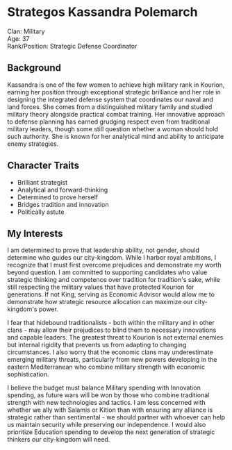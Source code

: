 # Strategos Kassandra Polemarch

Clan: Military  
Age: 37  
Rank/Position: Strategic Defense Coordinator  

## Background

Kassandra is one of the few women to achieve high military rank in Kourion, earning her position through exceptional strategic brilliance and her role in designing the integrated defense system that coordinates our naval and land forces. She comes from a distinguished military family and studied military theory alongside practical combat training. Her innovative approach to defense planning has earned grudging respect even from traditional military leaders, though some still question whether a woman should hold such authority. She is known for her analytical mind and ability to anticipate enemy strategies.

## Character Traits

- Brilliant strategist
- Analytical and forward-thinking
- Determined to prove herself
- Bridges tradition and innovation
- Politically astute

## My Interests

I am determined to prove that leadership ability, not gender, should determine who guides our city-kingdom. While I harbor royal ambitions, I recognize that I must first overcome prejudices and demonstrate my worth beyond question. I am committed to supporting candidates who value strategic thinking and competence over tradition for tradition's sake, while still respecting the military values that have protected Kourion for generations. If not King, serving as Economic Advisor would allow me to demonstrate how strategic resource allocation can maximize our city-kingdom's power.

I fear that hidebound traditionalists - both within the military and in other clans - may allow their prejudices to blind them to necessary innovations and capable leaders. The greatest threat to Kourion is not external enemies but internal rigidity that prevents us from adapting to changing circumstances. I also worry that the economic clans may underestimate emerging military threats, particularly from new powers developing in the eastern Mediterranean who combine military strength with economic sophistication.

I believe the budget must balance Military spending with Innovation spending, as future wars will be won by those who combine traditional strength with new technologies and tactics. I am less concerned with whether we ally with Salamis or Kition than with ensuring any alliance is strategic rather than sentimental - we should partner with whoever can help us maintain security while preserving our independence. I would also prioritize Education spending to develop the next generation of strategic thinkers our city-kingdom will need.

